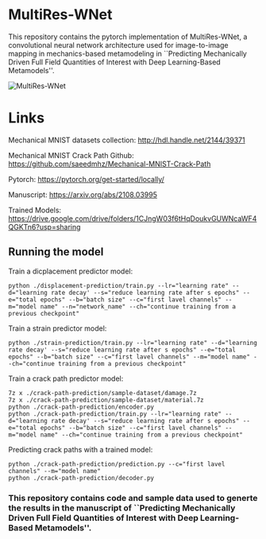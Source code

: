 # MultiRes-WNet

This repository contains the pytorch implementation of MultiRes-WNet, a convolutional neural network architecture used for image-to-image mapping in mechanics-based metamodeling in ``Predicting Mechanically Driven Full Field Quantities of Interest with Deep Learning-Based Metamodels''.

![MultiRes-WNet](https://user-images.githubusercontent.com/54042195/127224632-7df3a99d-4408-42a7-a824-d97799ae0492.png)

# Links

Mechanical MNIST datasets collection: http://hdl.handle.net/2144/39371

Mechanical MNIST Crack Path Github: https://github.com/saeedmhz/Mechanical-MNIST-Crack-Path

Pytorch: https://pytorch.org/get-started/locally/

Manuscript: https://arxiv.org/abs/2108.03995

Trained Models: https://drive.google.com/drive/folders/1CJngW03f6tHqDoukvGUWNcaWF4QGKTn6?usp=sharing

## Running the model

Train a dicplacement predictor model:

    python ./displacement-prediction/train.py --lr="learning rate" --d="learning rate decay' --s="reduce learning rate after s epochs" --e="total epochs" --b="batch size" --c="first lavel channels" --m="model name" --n="network_name" --ch="continue training from a previous checkpoint"

Train a strain predictor model:

    python ./strain-prediction/train.py --lr="learning rate" --d="learning rate decay' --s="reduce learning rate after s epochs" --e="total epochs" --b="batch size" --c="first lavel channels" --m="model name" --ch="continue training from a previous checkpoint"

Train a crack path predictor model:

    7z x ./crack-path-prediction/sample-dataset/damage.7z
    7z x ./crack-path-prediction/sample-dataset/material.7z
    python ./crack-path-prediction/encoder.py
    python ./crack-path-prediction/train.py --lr="learning rate" --d="learning rate decay' --s="reduce learning rate after s epochs" --e="total epochs" --b="batch size" --c="first lavel channels" --m="model name" --ch="continue training from a previous checkpoint"

Predicting crack paths with a trained model:

    python ./crack-path-prediction/prediction.py --c="first lavel channels" --m="model name"
    python ./crack-path-prediction/decoder.py

### This repository contains code and sample data used to generte the results in the manuscript of ``Predicting Mechanically Driven Full Field Quantities of Interest with Deep Learning-Based Metamodels''.
